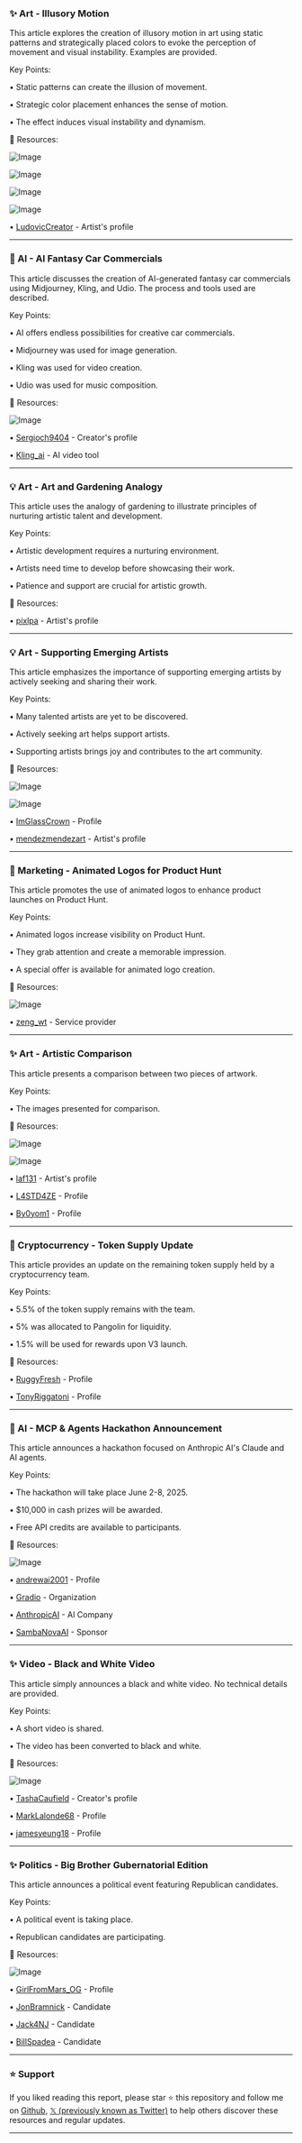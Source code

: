 ### ✨ Art - Illusory Motion

This article explores the creation of illusory motion in art using static patterns and strategically placed colors to evoke the perception of movement and visual instability.  Examples are provided.

Key Points:

• Static patterns can create the illusion of movement.


• Strategic color placement enhances the sense of motion.


• The effect induces visual instability and dynamism.



🔗 Resources:

![Image](https://pbs.twimg.com/media/GsA7Q28WkAAK6QC?format=jpg&name=360x360)

![Image](https://pbs.twimg.com/media/GsA7Q3jXsAAIOWH?format=jpg&name=360x360)

![Image](https://pbs.twimg.com/media/GsA7Q3UWIAAvI-a?format=jpg&name=360x360)

![Image](https://pbs.twimg.com/media/GsA7Q27XsAEPW8t?format=jpg&name=360x360)

• [LudovicCreator](https://x.com/LudovicCreator) - Artist's profile


---

### 🚀  AI - AI Fantasy Car Commercials

This article discusses the creation of AI-generated fantasy car commercials using Midjourney, Kling, and Udio.  The process and tools used are described.

Key Points:

• AI offers endless possibilities for creative car commercials.


• Midjourney was used for image generation.


• Kling was used for video creation.


• Udio was used for music composition.



🔗 Resources:

![Image](https://pbs.twimg.com/amplify_video_thumb/1927164167393296384/img/TvTjnj9-aYQRAYRU.jpg)

• [Sergioch9404](https://x.com/Sergioch9404) - Creator's profile


• [Kling_ai](https://x.com/Kling_ai) - AI video tool


---

### 💡 Art -  Art and Gardening Analogy

This article uses the analogy of gardening to illustrate principles of nurturing artistic talent and development.

Key Points:

•  Artistic development requires a nurturing environment.


•  Artists need time to develop before showcasing their work.


•  Patience and support are crucial for artistic growth.



🔗 Resources:

• [pixlpa](https://x.com/pixlpa) - Artist's profile


---

### 💡 Art - Supporting Emerging Artists

This article emphasizes the importance of supporting emerging artists by actively seeking and sharing their work.

Key Points:

• Many talented artists are yet to be discovered.


• Actively seeking art helps support artists.


• Supporting artists brings joy and contributes to the art community.



🔗 Resources:

![Image](https://pbs.twimg.com/media/Gr_Rj8LWEAAN9Zb?format=jpg&name=small)

![Image](https://pbs.twimg.com/media/Gr_Rj8LWcAAB87d?format=jpg&name=small)

• [ImGlassCrown](https://x.com/ImGlassCrown) -  Profile


• [mendezmendezart](https://x.com/mendezmendezart) - Artist's profile


---

### 🚀 Marketing - Animated Logos for Product Hunt

This article promotes the use of animated logos to enhance product launches on Product Hunt.

Key Points:

• Animated logos increase visibility on Product Hunt.


• They grab attention and create a memorable impression.


•  A special offer is available for animated logo creation.


🔗 Resources:

![Image](https://pbs.twimg.com/amplify_video_thumb/1927569412741013504/img/Kppmg48_6WjJ2r5S.jpg)

• [zeng_wt](https://x.com/zeng_wt) - Service provider


---

### ✨ Art - Artistic Comparison

This article presents a comparison between two pieces of artwork.

Key Points:

•  The images presented for comparison.



🔗 Resources:

![Image](https://pbs.twimg.com/media/GsAd0zYXIAElBZn?format=jpg&name=small)

![Image](https://pbs.twimg.com/media/GsAd0zTWcAAkfGm?format=jpg&name=small)

• [laf131](https://x.com/laf131) - Artist's profile


• [L4STD4ZE](https://x.com/L4STD4ZE) - Profile


• [By0yom1](https://x.com/By0yom1) - Profile



---

### 🤖 Cryptocurrency - Token Supply Update

This article provides an update on the remaining token supply held by a cryptocurrency team.

Key Points:

• 5.5% of the token supply remains with the team.


• 5% was allocated to Pangolin for liquidity.


• 1.5% will be used for rewards upon V3 launch.


🔗 Resources:

• [RuggyFresh](https://x.com/RuggyFresh) - Profile


• [TonyRiggatoni](https://x.com/TonyRiggatoni) - Profile


---

### 🚀 AI - MCP & Agents Hackathon Announcement

This article announces a hackathon focused on Anthropic AI's Claude and AI agents.

Key Points:

•  The hackathon will take place June 2-8, 2025.


• $10,000 in cash prizes will be awarded.


• Free API credits are available to participants.


🔗 Resources:

![Image](https://pbs.twimg.com/media/Gr9m7trW0AAjpXS?format=jpg&name=small)

• [andrewai2001](https://x.com/andrewai2001) - Profile


• [Gradio](https://x.com/Gradio) -  Organization


• [AnthropicAI](https://x.com/AnthropicAI) -  AI Company


• [SambaNovaAI](https://x.com/SambaNovaAI) - Sponsor



---

### ✨ Video - Black and White Video

This article simply announces a black and white video.  No technical details are provided.

Key Points:

• A short video is shared.


• The video has been converted to black and white.



🔗 Resources:

![Image](https://pbs.twimg.com/amplify_video_thumb/1927139690810863616/img/Wozi97n7f9nbtjlS.jpg)

• [TashaCaufield](https://x.com/TashaCaufield) - Creator's profile


• [MarkLalonde68](https://x.com/MarkLalonde68) - Profile


• [jamesyeung18](https://x.com/jamesyeung18) - Profile



---

### ✨ Politics - Big Brother Gubernatorial Edition

This article announces a political event featuring Republican candidates.

Key Points:

•  A political event is taking place.


• Republican candidates are participating.



🔗 Resources:

![Image](https://pbs.twimg.com/media/GsAVBJ_WQAAmg3V?format=jpg&name=small)

• [GirlFromMars_OG](https://x.com/GirlFromMars_OG) - Profile


• [JonBramnick](https://x.com/JonBramnick) - Candidate


• [Jack4NJ](https://x.com/Jack4NJ) - Candidate


• [BillSpadea](https://x.com/BillSpadea) - Candidate


---

### ⭐️ Support

If you liked reading this report, please star ⭐️ this repository and follow me on [Github](https://github.com/Drix10), [𝕏 (previously known as Twitter)](https://x.com/DRIX_10_) to help others discover these resources and regular updates.

---